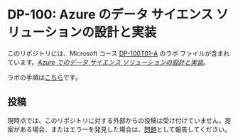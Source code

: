﻿# DP-100: Azure のデータ サイエンス ソリューションの設計と実装

このリポジトリには、Microsoft コース [DP-100T01-A](https://docs.microsoft.com/ja-jp/learn/certifications/courses/dp-100t01) のラボ ファイルが含まれています。[*Azure でのデータ サイエンス ソリューションの設計と実装*](https://docs.microsoft.com/ja-jp/learn/certifications/courses/dp-100t01)。

ラボの手順は[こちら](labdocs/README.md)です。

## 投稿

現時点では、このリポジトリに対する外部からの投稿は受け付けていません。提案がある場合、またはエラーを発見した場合は、[問題](https://github.com/MicrosoftLearning/DP100/issues)として報告してください。
